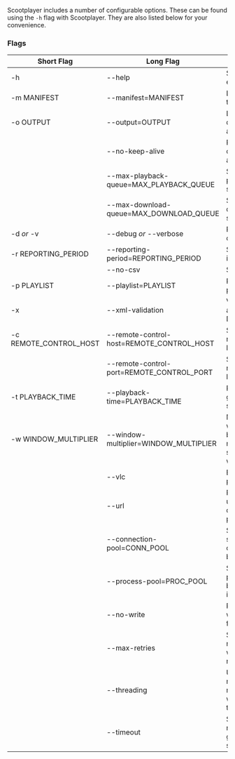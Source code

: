 Scootplayer includes a number of configurable options. These can be found using the `-h` flag with Scootplayer. They are also listed below for your convenience.

### Flags ###

| Short Flag             | Long Flag                                 | Description                                                                              | Default     |
|------------------------|-------------------------------------------|------------------------------------------------------------------------------------------|-------------|
| -h                     | --help                                    | Show this table and exit                                                                 |             |
| -m MANIFEST            | --manifest=MANIFEST                       | Location of manifest to load                                                             |             |
| -o OUTPUT              | --output=OUTPUT                           | Location to store downloaded files and reports                                           | `out/`      |
|                        | --no-keep-alive                           | Prevent HTTP connection pooling and persistency                                          |             |
|                        | --max-playback-queue=MAX_PLAYBACK_QUEUE   | Set maximum size of playback queue in seconds                                            | 60 seconds  |
|                        | --max-download-queue=MAX_DOWNLOAD_QUEUE   | Set maximum size of download queue in seconds                                            | 30 seconds  |
| -d *or* -v             | --debug *or* --verbose                    | Print all output to console                                                              |             |
| -r REPORTING_PERIOD    | --reporting-period=REPORTING_PERIOD       | Set reporting period in seconds                                                          |             |
|                        | --no-csv                                  | Stop CSV writing                                                                         |             |
| -p PLAYLIST            | --playlist=PLAYLIST                       | Playlist of MPDs to play in succession                                                   |             |
| -x                     | --xml-validation                          | Validate the MPD against the MPEG-DASH schema                                            |             |
| -c REMOTE_CONTROL_HOST | --remote-control-host=REMOTE_CONTROL_HOST | Set hostname of the remote controller to listen to                                       | `localhost` |
|                        | --remote-control-port=REMOTE_CONTROL_PORT | Set port of the remote controller to listen to                                           | `5556`      |
| -t PLAYBACK_TIME       | --playback-time=PLAYBACK_TIME             | Playback content for given amount of seconds                                             |             |
| -w WINDOW_MULTIPLIER   | --window-multiplier=WINDOW_MULTIPLIER     | Moving average window calculated by multiplying,maximum segment duration with this value | 5           |
|                        | --vlc                                     | Emulate VLC playback behaviour                                                           |             |
|                        | --url                                     | Parse the URL to unreliably(!) determine playback,bitrate                                |             |
|                        | --connection-pool=CONN_POOL               | Set the amount of simultaneous connections that,can be made                              | 100         |
|                        | --process-pool=PROC_POOL                  | Set the amount of processes that can be used to,fetch the initialisation                 | 4           |
|                        | --no-write                                | Prevent the player writing downloaded files to disk                                      |             |
|                        | --max-retries                             | Set the amount of retries attempted when fetching remote content                         | 3           |
|                        | --threading                               | Use multithreading rather than multiprocessing when downloading the initialisations      |             |
|                        | --timeout                                 | Stop waiting for a response after a given number of seconds                              | 1           |
